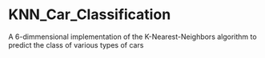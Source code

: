 # KNN_Car_Classification
A 6-dimmensional implementation of the K-Nearest-Neighbors algorithm to predict the class of various types of cars
